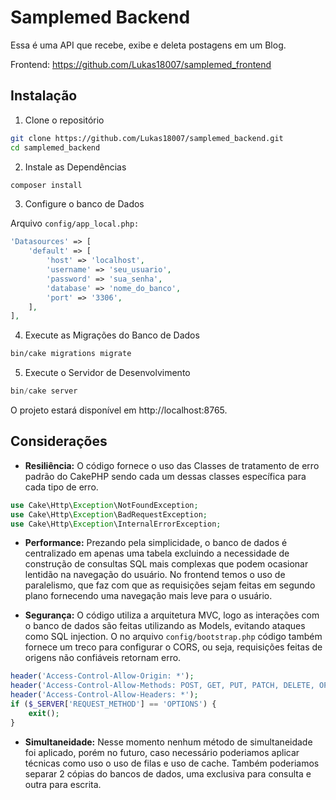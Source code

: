 # Samplemed Backend

Essa é uma API que recebe, exibe e deleta postagens em um Blog.

Frontend: https://github.com/Lukas18007/samplemed_frontend

## Instalação

1. Clone o repositório
```bash 
git clone https://github.com/Lukas18007/samplemed_backend.git
cd samplemed_backend  
```

2. Instale as Dependências
```bash
composer install
```

3. Configure o banco de Dados

Arquivo `config/app_local.php:`
```php
'Datasources' => [
    'default' => [
        'host' => 'localhost',
        'username' => 'seu_usuario',
        'password' => 'sua_senha',
        'database' => 'nome_do_banco',
        'port' => '3306',
    ],
],
```

4. Execute as Migrações do Banco de Dados

```bash
bin/cake migrations migrate
```

5. Execute o Servidor de Desenvolvimento

```php
bin/cake server
```

O projeto estará disponível em http://localhost:8765.

## Considerações

- **Resiliência:** O código fornece o uso das Classes de tratamento de erro padrão do CakePHP sendo cada um dessas classes específica para cada tipo de erro.

```php
use Cake\Http\Exception\NotFoundException;
use Cake\Http\Exception\BadRequestException;
use Cake\Http\Exception\InternalErrorException;
```

- **Performance:** Prezando pela simplicidade, o banco de dados é centralizado em apenas uma tabela excluindo a necessidade de construção de consultas SQL mais complexas que podem ocasionar lentidão na navegação do usuário. No frontend temos o uso de paralelismo, que faz com que as requisições sejam feitas em segundo plano fornecendo uma navegação mais leve para o usuário.

- **Segurança:** O código utiliza a arquitetura MVC, logo as interações com o banco de dados são feitas utilizando as Models, evitando ataques como SQL injection. O no arquivo `config/bootstrap.php` código também fornece um treco para configurar o CORS, ou seja, requisições feitas de origens não confiáveis retornam erro.

```php
header('Access-Control-Allow-Origin: *');
header('Access-Control-Allow-Methods: POST, GET, PUT, PATCH, DELETE, OPTIONS');
header('Access-Control-Allow-Headers: *');
if ($_SERVER['REQUEST_METHOD'] == 'OPTIONS') {
    exit();
}
```

- **Simultaneidade:** Nesse momento nenhum método de simultaneidade foi aplicado, porém no futuro, caso necessário poderiamos aplicar técnicas como uso o uso de filas e uso de cache. Também poderiamos separar 2 cópias do bancos de dados, uma exclusiva para consulta e outra para escrita.
